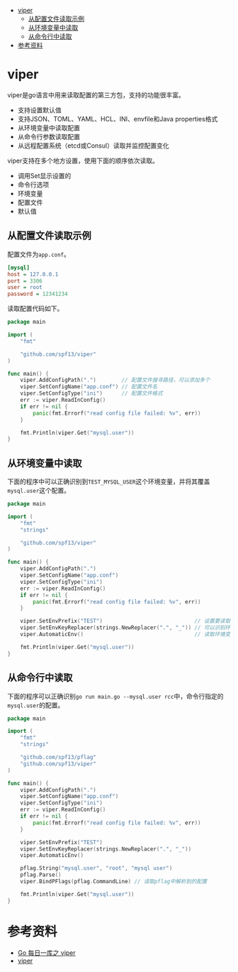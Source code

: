 - [viper](#viper)
  - [从配置文件读取示例](#从配置文件读取示例)
  - [从环境变量中读取](#从环境变量中读取)
  - [从命令行中读取](#从命令行中读取)
- [参考资料](#参考资料)

# viper

viper是go语言中用来读取配置的第三方包，支持的功能很丰富。

- 支持设置默认值
- 支持JSON、TOML、YAML、HCL、INI、envfile和Java properties格式
- 从环境变量中读取配置
- 从命令行参数读取配置
- 从远程配置系统（etcd或Consul）读取并监控配置变化

viper支持在多个地方设置，使用下面的顺序依次读取。

- 调用Set显示设置的
- 命令行选项
- 环境变量
- 配置文件
- 默认值

## 从配置文件读取示例

配置文件为`app.conf`。

```ini
[mysql]
host = 127.0.0.1
port = 3306
user = root
password = 12341234
```

读取配置代码如下。

```go
package main

import (
	"fmt"

	"github.com/spf13/viper"
)

func main() {
	viper.AddConfigPath(".")        // 配置文件搜寻路径，可以添加多个
	viper.SetConfigName("app.conf") // 配置文件名
	viper.SetConfigType("ini")      // 配置文件格式
	err := viper.ReadInConfig()
	if err != nil {
		panic(fmt.Errorf("read config file failed: %v", err))
	}

	fmt.Println(viper.Get("mysql.user"))
}

```

## 从环境变量中读取

下面的程序中可以正确识别到`TEST_MYSQL_USER`这个环境变量，并将其覆盖`mysql.user`这个配置。

```go
package main

import (
	"fmt"
	"strings"

	"github.com/spf13/viper"
)

func main() {
	viper.AddConfigPath(".")
	viper.SetConfigName("app.conf")
	viper.SetConfigType("ini")
	err := viper.ReadInConfig()
	if err != nil {
		panic(fmt.Errorf("read config file failed: %v", err))
	}

	viper.SetEnvPrefix("TEST")                             // 设置要读取的环境变量的前缀
	viper.SetEnvKeyReplacer(strings.NewReplacer(".", "_")) // 可以识别环境变量中的下划线
	viper.AutomaticEnv()                                   // 读取环境变量

	fmt.Println(viper.Get("mysql.user"))
}

```

## 从命令行中读取

下面的程序可以正确识别`go run main.go --mysql.user rcc`中，命令行指定的`mysql.user`的配置。

```go
package main

import (
	"fmt"
	"strings"

	"github.com/spf13/pflag"
	"github.com/spf13/viper"
)

func main() {
	viper.AddConfigPath(".")
	viper.SetConfigName("app.conf")
	viper.SetConfigType("ini")
	err := viper.ReadInConfig()
	if err != nil {
		panic(fmt.Errorf("read config file failed: %v", err))
	}

	viper.SetEnvPrefix("TEST")
	viper.SetEnvKeyReplacer(strings.NewReplacer(".", "_"))
	viper.AutomaticEnv()

	pflag.String("mysql.user", "root", "mysql user")
	pflag.Parse()
	viper.BindPFlags(pflag.CommandLine) // 读取pflag中解析到的配置

	fmt.Println(viper.Get("mysql.user"))
}

```

# 参考资料

- [Go 每日一库之 viper](https://studygolang.com/articles/26215?fr=sidebar)
- [viper](https://pkg.go.dev/github.com/spf13/viper@v1.10.1#section-readme)

